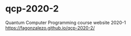 # qcp-2020-2
Quantum Computer Programming course website 2020-1 https://fagonzalezo.github.io/qcp-2020-2/ 
